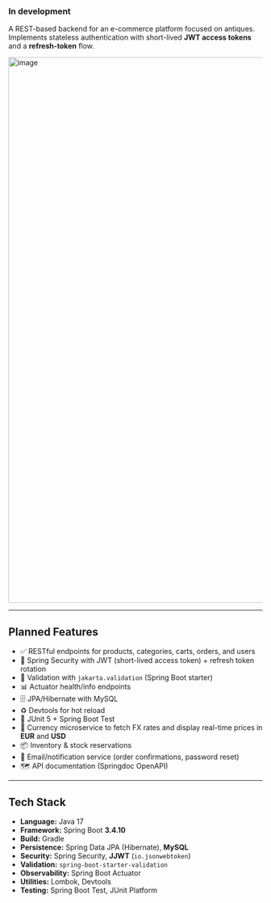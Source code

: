 ###  In development ###

A REST-based backend for an e-commerce platform focused on antiques.  
Implements stateless authentication with short-lived **JWT access tokens** and a **refresh-token** flow.

<img width="1920" height="1080" alt="image" src="https://github.com/user-attachments/assets/cc2ba1f1-bb5f-484f-a38e-8cc44b6f9a96" />


---

## Planned Features

- ✅ RESTful endpoints for products, categories, carts, orders, and users  
- 🔐 Spring Security with JWT (short-lived access token) + refresh token rotation  
- 🧰 Validation with `jakarta.validation` (Spring Boot starter)  
- 📊 Actuator health/info endpoints  
- 🗄️ JPA/Hibernate with MySQL  
- ♻️ Devtools for hot reload  
- 🧪 JUnit 5 + Spring Boot Test
- 💱 Currency microservice to fetch FX rates and display real-time prices in **EUR** and **USD**  
- 📦 Inventory & stock reservations  
- 📨 Email/notification service (order confirmations, password reset)  
- 🗺 API documentation (Springdoc OpenAPI)

---

## Tech Stack

- **Language:** Java 17  
- **Framework:** Spring Boot **3.4.10**  
- **Build:** Gradle  
- **Persistence:** Spring Data JPA (Hibernate), **MySQL**  
- **Security:** Spring Security, **JJWT** (`io.jsonwebtoken`)  
- **Validation:** `spring-boot-starter-validation`  
- **Observability:** Spring Boot Actuator  
- **Utilities:** Lombok, Devtools  
- **Testing:** Spring Boot Test, JUnit Platform

